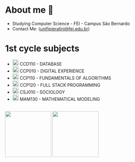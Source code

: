 # About me 🙋


- Studying Computer Science - FEI - Campus São Bernardo
- Contact Me: (unifipieralini@fei.edu.br)
<h1>1st cycle subjects</h1>
<ul>
  <li><img height="20px" width="20px" src="https://github.com/user-attachments/assets/c51cf177-de9e-4a87-8fd8-ed304854ea67"/> CCD110 - DATABASE</li>
  <li><img height="20px" width="20px" src="https://github.com/user-attachments/assets/bd04a610-b8cd-4541-9091-807c1eed6f8a"/> CCP010 - DIGITAL EXPERIENCE</li>
  <li><img height="20px" width="20px" src="https://github.com/user-attachments/assets/e9fe14ed-2b9d-48bd-8e5b-01635d382d9d"/> CCP110 - FUNDAMENTALS OF ALGORITHMS</li>
  <li><img height="20px" width="20px" src="https://github.com/user-attachments/assets/be798f1e-45e0-46ec-a386-842a8aaa38e1"/> CCP120 - FULL STACK PROGRAMMING</li>
  <li><img height="20px" width="20px" src="https://github.com/user-attachments/assets/c5843e38-fc41-40dc-808d-6dae132dd5ad"/> CSJ010 - SOCIOLOGY</li>
  <li><img height="20px" width="20px" src="https://github.com/user-attachments/assets/18cc6725-04a4-49ad-9057-b80183a2affb"/> MAM130 - MATHEMATICAL MODELING</li>
</ul>

<br>
<div aling="left">
  <img src="https://github-readme-stats.vercel.app/api?username=igorPieralini&show_icons=true&theme=dracula&layout=compact" height="150"/>
  <img src="https://github-readme-stats.vercel.app/api/top-langs/?username=igorPieralini&theme=dracula&langs_count=100&layout=compact" height="150">
</div>

